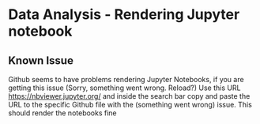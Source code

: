 # Data Analysis - Rendering Jupyter notebook

## Known Issue

Github seems to have problems rendering Jupyter Notebooks, if you are getting this issue (Sorry, something went wrong. Reload?)
Use this URL https://nbviewer.jupyter.org/ and inside the search bar copy and paste the URL to the specific Github file with the (something went wrong) issue.
This should render the notebooks fine
